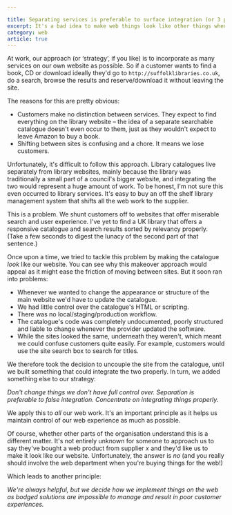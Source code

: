 ```yaml
---

title: Separating services is preferable to surface integration (or 3 principles for a web strategy)
excerpt: It's a bad idea to make web things look like other things when they're something else altogether. Instead, integrate services to make for better user experiences.
category: web
article: true
---
```


At work, our approach (or &#8216;strategy&#8217;, if you like) is to incorporate as many services on our own website as possible. So if a customer wants to find a book, CD or download ideally they'd go to `http://suffolklibraries.co.uk`, do a search, browse the results and reserve/download it without leaving the site.

The reasons for this are pretty obvious:

- Customers make no distinction between services. They expect to find everything on the library website &#8211; the idea of a separate searchable catalogue doesn't even occur to them, just as they wouldn't expect to leave Amazon to buy a book.
- Shifting between sites is confusing and a chore. It means we lose customers.

Unfortunately, it's difficult to follow this approach. Library catalogues live separately from library websites, mainly because the library was traditionally a small part of a council's bigger website, and integrating the two would represent a huge amount of work. To be honest, I'm not sure this even occurred to library services. It's easy to buy an off the shelf library management system that shifts all the web work to the supplier.

This is a problem. We shunt customers off to websites that offer miserable search and user experience. I've yet to find a UK library that offers a responsive catalogue and search results sorted by relevancy properly. (Take a few seconds to digest the lunacy of the second part of that sentence.)

Once upon a time, we tried to tackle this problem by making the catalogue _look_ like our website. You can see why this makeover approach would appeal as it might ease the friction of moving between sites. But it soon ran into problems:

- Whenever we wanted to change the appearance or structure of the main website we'd have to update the catalogue.
- We had little control over the catalogue's HTML or scripting.
- There was no local/staging/production workflow.
- The catalogue's code was completely undocumented, poorly structured and liable to change whenever the provider updated the software.
- While the sites looked the same, underneath they weren't, which meant we could confuse customers quite easily. For example, customers would use the site search box to search for titles.

We therefore took the decision to uncouple the site from the catalogue, until we built something that could integrate the two properly. In turn, we added something else to our strategy:

_Don't change things we don't have full control over. Separation is preferable to false integration. Concentrate on integrating things properly._

We apply this to _all_ our web work. It's an important principle as it helps us maintain control of our web experience as much as possible.

Of course, whether other parts of the organisation understand this is a different matter. It's not entirely unknown for someone to approach us to say they've bought a web product from supplier _x_ and they'd like us to make it look like our website. Unfortunately, the answer is _no_ (and you really should involve the web department when you're buying things for the web!)

Which leads to another principle:

_We're always helpful, but we decide how we implement things on the web as bodged solutions are impossible to manage and result in poor customer experiences._
